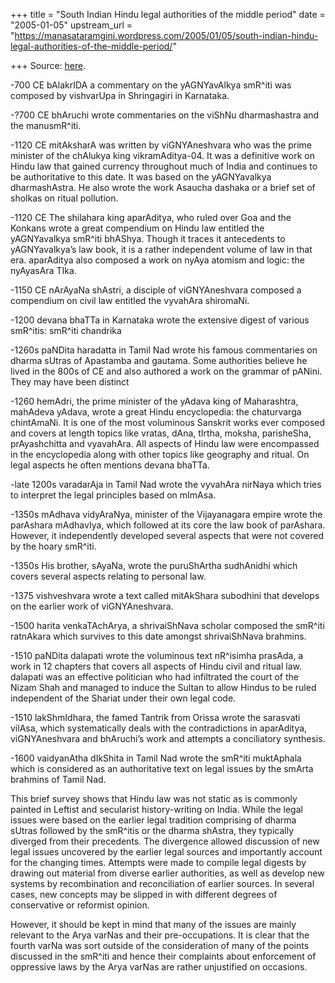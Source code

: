 +++
title = "South Indian Hindu legal authorities of the middle period"
date = "2005-01-05"
upstream_url = "https://manasataramgini.wordpress.com/2005/01/05/south-indian-hindu-legal-authorities-of-the-middle-period/"

+++
Source: [here](https://manasataramgini.wordpress.com/2005/01/05/south-indian-hindu-legal-authorities-of-the-middle-period/).

-700 CE bAlakrIDA a commentary on the yAGNYavAlkya smR^iti was composed
by vishvarUpa in Shringagiri in Karnataka.

-?700 CE bhAruchi wrote commentaries on the viShNu dharmashastra and the
manusmR^iti.

-1120 CE mitAksharA was written by viGNYAneshvara who was the prime
minister of the chAlukya king vikramAditya-04. It was a definitive work
on Hindu law that gained currency throughout much of India and continues
to be authoritative to this date. It was based on the yAGNYavalkya
dharmashAstra. He also wrote the work Asaucha dashaka or a brief set of
sholkas on ritual pollution.

-1120 CE The shilahara king aparAditya, who ruled over Goa and the
Konkans wrote a great compendium on Hindu law entitled the yAGNYavalkya
smR^iti bhAShya. Though it traces it antecedents to yAGNYavalkya’s law
book, it is a rather independent volume of law in that era. aparAditya
also composed a work on nyAya atomism and logic: the nyAyasAra TIka.

-1150 CE nArAyaNa shAstri, a disciple of viGNYAneshvara composed a
compendium on civil law entitled the vyvahAra shiromaNi.

-1200 devana bhaTTa in Karnataka wrote the extensive digest of various
smR^itis: smR^iti chandrika

-1260s paNDita haradatta in Tamil Nad wrote his famous commentaries on
dharma sUtras of Apastamba and gautama. Some authorities believe he
lived in the 800s of CE and also authored a work on the grammar of
pANini. They may have been distinct

-1260 hemAdri, the prime minister of the yAdava king of Maharashtra,
mahAdeva yAdava, wrote a great Hindu encyclopedia: the chaturvarga
chintAmaNi. It is one of the most voluminous Sanskrit works ever
composed and covers at length topics like vratas, dAna, tIrtha, moksha,
parisheSha, prAyashchitta and vyavahAra. All aspects of Hindu law were
encompassed in the encyclopedia along with other topics like geography
and ritual. On legal aspects he often mentions devana bhaTTa.

-late 1200s varadarAja in Tamil Nad wrote the vyvahAra nirNaya which
tries to interpret the legal principles based on mImAsa.

-1350s mAdhava vidyAraNya, minister of the Vijayanagara empire wrote the
parAshara mAdhavIya, which followed at its core the law book of
parAshara. However, it independently developed several aspects that were
not covered by the hoary smR^iti.

-1350s His brother, sAyaNa, wrote the puruShArtha sudhAnidhi which
covers several aspects relating to personal law.

-1375 vishveshvara wrote a text called mitAkShara subodhini that
develops on the earlier work of viGNYAneshvara.

-1500 harita venkaTAchArya, a shrivaiShNava scholar composed the smR^iti
ratnAkara which survives to this date amongst shrivaiShNava brahmins.

-1510 paNDita dalapati wrote the voluminous text nR^isimha prasAda, a
work in 12 chapters that covers all aspects of Hindu civil and ritual
law. dalapati was an effective politician who had infiltrated the court
of the Nizam Shah and managed to induce the Sultan to allow Hindus to be
ruled independent of the Shariat under their own legal code.

-1510 lakShmIdhara, the famed Tantrik from Orissa wrote the sarasvati
vilAsa, which systematically deals with the contradictions in
aparAditya, viGNYAneshvara and bhAruchi’s work and attempts a
conciliatory synthesis.

-1600 vaidyanAtha dIkShita in Tamil Nad wrote the smR^iti muktAphala
which is considered as an authoritative text on legal issues by the
smArta brahmins of Tamil Nad.

This brief survey shows that Hindu law was not static as is commonly
painted in Leftist and secularist history-writing on India. While the
legal issues were based on the earlier legal tradition comprising of
dharma sUtras followed by the smR^itis or the dharma shAstra, they
typically diverged from their precedents. The divergence allowed
discussion of new legal issues uncovered by the earlier legal sources
and importantly account for the changing times. Attempts were made to
compile legal digests by drawing out material from diverse earlier
authorities, as well as develop new systems by recombination and
reconciliation of earlier sources. In several cases, new concepts may be
slipped in with different degrees of conservative or reformist opinion.

However, it should be kept in mind that many of the issues are mainly
relevant to the Arya varNas and their pre-occupations. It is clear that
the fourth varNa was sort outside of the consideration of many of the
points discussed in the smR^iti and hence their complaints about
enforcement of oppressive laws by the Arya varNas are rather unjustified
on occasions.  

